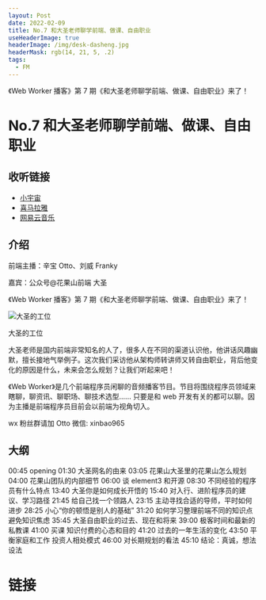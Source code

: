 ```yaml
---
layout: Post
date: 2022-02-09
title: No.7 和大圣老师聊学前端、做课、自由职业
useHeaderImage: true
headerImage: /img/desk-dasheng.jpg
headerMask: rgb(14, 21, 5, .2)
tags:
  - FM
---
```


《Web Worker 播客》第 7 期《和大圣老师聊学前端、做课、自由职业》来了！

<!-- more -->

# No.7 和大圣老师聊学前端、做课、自由职业

## 收听链接

- [小宇宙](https://www.xiaoyuzhoufm.com/episode/62031b974675a08411f51cfd)
- [喜马拉雅](https://www.ximalaya.com/sound/500189150)
- [网易云音乐](https://music.163.com/#/program?id=2497999503)

## 介绍

前端主播：辛宝 Otto、刘威 Franky

嘉宾：公众号@花果山前端 大圣

《Web Worker 播客》第 7 期《和大圣老师聊学前端、做课、自由职业》来了！

![大圣的工位](/img/desk-dasheng.jpg)

大圣的工位

大圣老师是国内前端非常知名的人了，很多人在不同的渠道认识他，他讲话风趣幽默，擅长接地气举例子。这次我们采访他从架构师转讲师又转自由职业，背后他变化的原因是什么，未来会怎么规划？让我们听起来吧！

《Web Worker》是几个前端程序员闲聊的音频播客节目。节目将围绕程序员领域来瞎聊，聊资讯、聊职场、聊技术选型...... 只要是和 web 开发有关的都可以聊。因为主播是前端程序员目前会以前端为视角切入。

wx 粉丝群请加 Otto 微信: xinbao965

## 大纲

00:45 opening
01:30 大圣网名的由来
03:05 花果山大圣里的花果山怎么规划
04:00 花果山团队的内部细节
06:00 谈 element3 和开源
08:30 不同经验的程序员有什么特点
13:40 大圣你是如何成长开悟的
15:40 对入行、进阶程序员的建议、学习路径
21:45 给自己找一个领路人
23:15 主动寻找合适的导师，平时如何进步
28:25 小心“你的顿悟是别人的基础”
31:20 如何学习整理前端不同的知识点 避免知识焦虑
35:45 大圣自由职业的过去、现在和将来
39:00 极客时间和最新的私教课
41:00 买课 知识付费的心态和目的
41:20 过去的一年生活的变化
43:50 平衡家庭和工作 投资人相处模式
46:00 对长期规划的看法
45:10 结论：真诚，想法设法

# 链接
